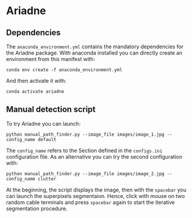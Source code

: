 # Ariadne

## Dependencies

The ```anaconda_environment.yml``` contains the mandatory dependencies for the Ariadne package. With anaconda installed you can directly create an environment from this manifest with:

```
conda env create -f anaconda_environment.yml
```

And then activate it with:

```
conda activate ariadne
```

## Manual detection script

To try Ariadne you can launch:

```
python manual_path_finder.py --image_file images/image_1.jpg --config_name default
```

The ```config_name``` refers to the Section defined in the ```configs.ini``` configuration file. As an alternative you can try
the second configuration with:

```
python manual_path_finder.py --image_file images/image_2.jpg --config_name clutter
```

At the beginning, the script displays the image, then with the ```spacebar``` you can launch the superpixels segmentaion. Hence, 
click with mouse on two random cable terminals and press ```spacebar``` again to start the iterative segmentation procedure.
